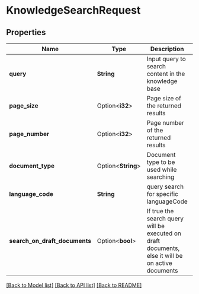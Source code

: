 # KnowledgeSearchRequest

## Properties

Name | Type | Description | Notes
------------ | ------------- | ------------- | -------------
**query** | **String** | Input query to search content in the knowledge base | 
**page_size** | Option<**i32**> | Page size of the returned results | [optional]
**page_number** | Option<**i32**> | Page number of the returned results | [optional]
**document_type** | Option<**String**> | Document type to be used while searching | [optional]
**language_code** | **String** | query search for specific languageCode | 
**search_on_draft_documents** | Option<**bool**> | If true the search query will be executed on draft documents, else it will be on active documents | [optional]

[[Back to Model list]](../README.md#documentation-for-models) [[Back to API list]](../README.md#documentation-for-api-endpoints) [[Back to README]](../README.md)


